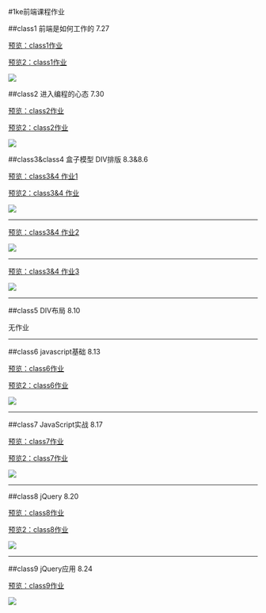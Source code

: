 #1ke前端课程作业

##class1 前端是如何工作的    7.27

[预览：class1作业](http://htmlpreview.github.io/?https://github.com/ryuzheng/1ke-front-end-class-homework/blob/master/class1/class1.html)

[预览2：class1作业](http://www.1ke.co/homework/frontend1/FN001038/lesson1/index.html)

![](https://github.com/ryuzheng/1ke-front-end-class-homework/blob/master/class1/WEB%E5%89%8D%E7%AB%AF%E8%AF%BE%E7%A8%8B_%E7%AC%AC%E4%B8%80%E8%8A%82.jpg?raw=true)

##class2 进入编程的心态    7.30

[预览：class2作业](http://htmlpreview.github.io/?https://github.com/ryuzheng/1ke-front-end-class-homework/blob/master/class2/index.html)

[预览2：class2作业](http://www.1ke.co/homework/frontend1/FN001038/lesson2/index.html)

![](https://github.com/ryuzheng/1ke-front-end-class-homework/blob/master/class2/WEB%E5%89%8D%E7%AB%AF%E8%AF%BE%E7%A8%8B_%E7%AC%AC%E4%BA%8C%E8%8A%82.jpg?raw=true)

##class3&class4 盒子模型 DIV排版    8.3&8.6

[预览：class3&4 作业1](http://htmlpreview.github.io/?https://github.com/ryuzheng/1ke-front-end-class-homework/blob/master/class3%264/nav.html)

[预览2：class3&4 作业](http://www.1ke.co/homework/frontend1/FN001038/lesson3/index.html)

![](https://github.com/ryuzheng/1ke-front-end-class-homework/blob/master/class3&4/WEB%E5%89%8D%E7%AB%AF%E8%AF%BE%E7%A8%8B_%E7%AC%AC%E4%B8%89%E3%80%81%E5%9B%9B%E8%8A%82.jpg?raw=true)

-----

[预览：class3&4 作业2](http://htmlpreview.github.io/?https://github.com/ryuzheng/1ke-front-end-class-homework/blob/master/class3%264/layout.html)

![](https://github.com/ryuzheng/1ke-front-end-class-homework/blob/master/class3&4/WEB%E5%89%8D%E7%AB%AF%E8%AF%BE%E7%A8%8B_%E7%AC%AC%E4%B8%89%E3%80%81%E5%9B%9B%E8%8A%822.jpg?raw=true)

-----

[预览：class3&4 作业3](http://htmlpreview.github.io/?https://github.com/ryuzheng/1ke-front-end-class-homework/blob/master/class3%264/pictures.html)

![](https://github.com/ryuzheng/1ke-front-end-class-homework/blob/master/class3&4/WEB%E5%89%8D%E7%AB%AF%E8%AF%BE%E7%A8%8B_%E7%AC%AC%E4%B8%89%E3%80%81%E5%9B%9B%E8%8A%823.jpg?raw=true)

-----

##class5 DIV布局    8.10

无作业

-----

##class6 javascript基础    8.13

[预览：class6作业](http://htmlpreview.github.io/?https://github.com/ryuzheng/1ke-front-end-class-homework/blob/master/class6/chengfabiao.html)

[预览2：class6作业](http://www.1ke.co/homework/frontend1/FN001038/lesson4/index.html)

![](https://github.com/ryuzheng/1ke-front-end-class-homework/blob/master/class6/WEB前端课程_第六课JavaScript基础.jpg?raw=true)

-----

##class7 JavaScript实战 8.17

[预览：class7作业](http://htmlpreview.github.io/?https://github.com/ryuzheng/1ke-front-end-class-homework/blob/master/class7/1ke-class7.html)

[预览2：class7作业](http://www.1ke.co/homework/frontend1/FN001038/lesson5/index.html)

![](https://github.com/ryuzheng/1ke-front-end-class-homework/blob/master/class7/class7.png?raw=true)

-----

##class8 jQuery 8.20

[预览：class8作业](http://htmlpreview.github.io/?https://github.com/ryuzheng/1ke-front-end-class-homework/blob/master/class8/1ke-class8.html)

[预览2：class8作业](http://www.1ke.co/homework/frontend1/FN001038/lesson6/index.html)

![](https://github.com/ryuzheng/1ke-front-end-class-homework/blob/master/class8/class8.png?raw=true)

-----

##class9 jQuery应用 8.24

[预览：class9作业](http://htmlpreview.github.io/?https://github.com/ryuzheng/1ke-front-end-class-homework/blob/master/class9/1ke-class9.html)

![](https://github.com/ryuzheng/1ke-front-end-class-homework/blob/master/class9/class9.png?raw=true)

